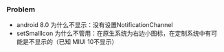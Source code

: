 ### Problem
* android 8.0 为什么不显示：没有设置NotificationChannel
* setSmallIcon 为什么不管用：在原生系统为右边小图标，在定制系统中有可能是不显示的（已知 MIUI 10不显示）